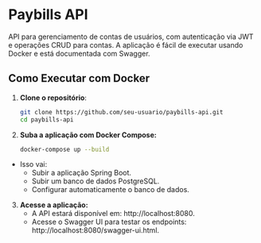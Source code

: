 # Paybills API

API para gerenciamento de contas de usuários, com autenticação via JWT e operações CRUD para contas. A aplicação é fácil de executar usando Docker e está documentada com Swagger.

## Como Executar com Docker

1. **Clone o repositório**:
   ```bash
   git clone https://github.com/seu-usuario/paybills-api.git
   cd paybills-api
   
2. **Suba a aplicação com Docker Compose:**

   ```bash
   docker-compose up --build

- Isso vai:
   - Subir a aplicação Spring Boot.
   - Subir um banco de dados PostgreSQL.
   - Configurar automaticamente o banco de dados.

3. **Acesse a aplicação:**
   - A API estará disponível em: http://localhost:8080.
   - Acesse o Swagger UI para testar os endpoints: http://localhost:8080/swagger-ui.html.